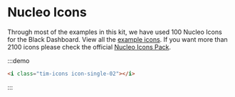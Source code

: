 # Nucleo Icons


<p>Through most of the examples in this kit, we have used 100 Nucleo Icons for the Black Dashboard. View all the
<a href="https://demos.creative-tim.com/vue-black-dashboard/#/icons">example icons</a>. If you want more than 2100 icons please check the official
<a href="https://nucleoapp.com/?ref=1712">Nucleo Icons Pack</a>.</p>

:::demo
```html
<i class="tim-icons icon-single-02"></i>
```
:::

